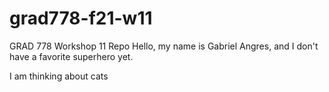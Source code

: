 # grad778-f21-w11
GRAD 778 Workshop 11 Repo
Hello, my name is Gabriel Angres, and I don't have a favorite superhero yet.

I am thinking about cats
